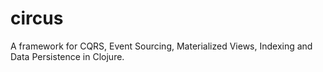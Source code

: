 # circus

A framework for CQRS, Event Sourcing, Materialized Views, Indexing and Data Persistence in Clojure.
